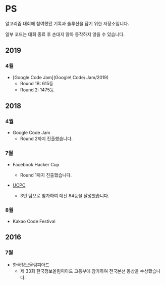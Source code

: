 # PS

알고리즘 대회에 참여했던 기록과 솔루션을 담기 위한 저장소입니다.

일부 코드는 대회 종료 후 손대지 않아 동작하지 않을 수 있습니다.

## 2019

### 4월

- [Google Code Jam](Google\ Code\ Jam/2019)
  - Round 1B: 615등
  - Round 2: 1475등

## 2018

### 4월

- Google Code Jam
  - Round 2까지 진출했습니다.

### 7월

- Facebook Hacker Cup
  - Round 1까지 진출했습니다.

- [UCPC](UCPC/2018/quals)
  - 3인 팀으로 참가하여 예선 84등을 달성했습니다.

### 8월

- Kakao Code Festival

## 2016

### 7월

- 한국정보올림피아드
  - 제 33회 한국정보올림피아드 고등부에 참가하여 전국본선 동상을 수상했습니다.